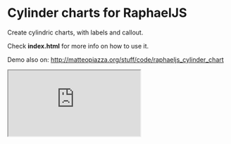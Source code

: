Cylinder charts for RaphaelJS
==============
Create cylindric charts, with labels and callout.

Check **index.html** for more info on how to use it.

Demo also on: http://matteopiazza.org/stuff/code/raphaeljs_cylinder_chart


<iframe src="http://matteopiazza.org"></iframe>

